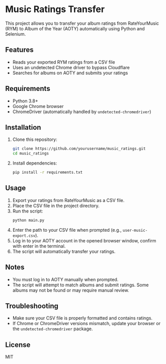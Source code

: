 # Music Ratings Transfer

This project allows you to transfer your album ratings from RateYourMusic (RYM) to Album of the Year (AOTY) automatically using Python and Selenium.

## Features
- Reads your exported RYM ratings from a CSV file
- Uses an undetected Chrome driver to bypass Cloudflare
- Searches for albums on AOTY and submits your ratings

## Requirements
- Python 3.8+
- Google Chrome browser
- ChromeDriver (automatically handled by `undetected-chromedriver`)

## Installation
1. Clone this repository:
   ```sh
   git clone https://github.com/yourusername/music_ratings.git
   cd music_ratings
   ```
2. Install dependencies:
   ```sh
   pip install -r requirements.txt
   ```

## Usage
1. Export your ratings from RateYourMusic as a CSV file.
2. Place the CSV file in the project directory.
3. Run the script:
   ```sh
   python main.py
   ```
4. Enter the path to your CSV file when prompted (e.g., `user-music-export.csv`).
5. Log in to your AOTY account in the opened browser window, confirm with enter in the terminal.
6. The script will automatically transfer your ratings.

## Notes
- You must log in to AOTY manually when prompted.
- The script will attempt to match albums and submit ratings. Some albums may not be found or may require manual review.

## Troubleshooting
- Make sure your CSV file is properly formatted and contains ratings.
- If Chrome or ChromeDriver versions mismatch, update your browser or the `undetected-chromedriver` package.

## License
MIT
